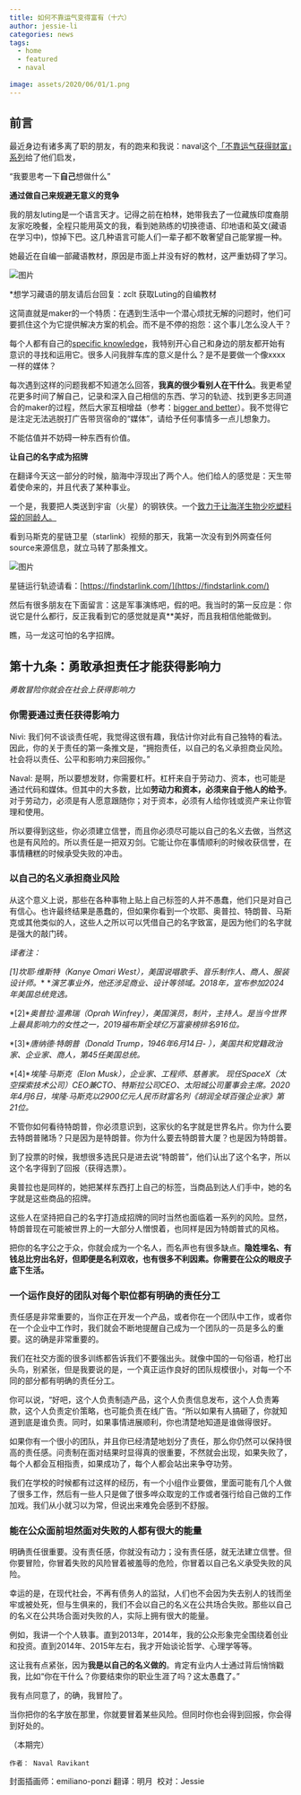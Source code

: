```yaml
---
title: 如何不靠运气变得富有（十六）
author: jessie-li
categories: news
tags:
  - home
  - featured
  - naval
 
image: assets/2020/06/01/1.png
---
```

## 前言

最近身边有诸多离了职的朋友，有的跑来和我说：naval这个[「不靠运气获得财富」系列](http://mp.weixin.qq.com/s?__biz=MzU5NjQxNzQ3Mw==&mid=2247484415&idx=1&sn=25b4ebdb3ab102a185d8684932dab1d0&chksm=fe624d51c915c447a0b0796f51d36e93b4412e779224753d6e76d5a3f9f3ce16d1d6e740d8e4&scene=21#wechat_redirect)给了他们启发，

“我要思考一下**自己**想做什么”

**通过做自己来规避无意义的竞争**

我的朋友luting是一个语言天才。记得之前在柏林，她带我去了一位藏族印度裔朋友家吃晚餐，全程只能用英文的我，看到她熟练的切换德语、印地语和英文(藏语在学习中)，惊掉下巴。这几种语言可能人们一辈子都不敢奢望自己能掌握一种。

她最近在自编一部藏语教材，原因是市面上并没有好的教材，这严重妨碍了学习。

![图片](/assets/2020/06/01/1.png) 

*想学习藏语的朋友请后台回复：zclt 获取Luting的自编教材

这简直就是maker的一个特质：在遇到生活中一个潜心烦扰无解的问题时，他们可要抓住这个为它提供解决方案的机会。而不是不停的抱怨：这个事儿怎么没人干？

每个人都有自己的[specific knowledge](http://mp.weixin.qq.com/s?__biz=MzU5NjQxNzQ3Mw==&mid=2247484081&idx=1&sn=87301e4dd81a297ee5f846a429a07f56&chksm=fe624c1fc915c50942f9fc0ca408c0e909a5f7d48e226ea70fef81d75d9e05e21beb6e881a97&scene=21#wechat_redirect)，我特别开心自己和身边的朋友都开始有意识的寻找和运用它。很多人问我胖车库的意义是什么？是不是要做一个像xxxx一样的媒体？

每次遇到这样的问题我都不知道怎么回答，**我真的很少看别人在干什么**。我更希望花更多时间了解自己，记录和深入自己相信的东西、学习的轨迹、找到更多志同道合的maker的过程，然后大家互相增益（参考：[bigger and better](http://mp.weixin.qq.com/s?__biz=MzU5NjQxNzQ3Mw==&mid=2247484417&idx=1&sn=61dee327adcae5dcdbdc428a7b14e9e6&chksm=fe624aafc915c3b943b9e9649aed46f5e081ba5779943e7cfca1e624174bbcf4fa9ee431beb6&scene=21#wechat_redirect)）。我不觉得它是注定无法逃脱打广告带货宿命的“媒体”，请给予任何事情多一点儿想象力。

不能估值并不妨碍一种东西有价值。

**让自己的名字成为招牌**

在翻译今天这一部分的时候，脑海中浮现出了两个人。他们给人的感觉是：天生带着使命来的，并且代表了某种事业。

一个是，我要把人类送到宇宙（火星）的钢铁侠。一个[致力于让海洋生物少吃塑料袋的同龄人。](http://mp.weixin.qq.com/s?__biz=MzI2MTcxMjI0MQ==&mid=2247510581&idx=2&sn=c201cfde6077bc3f19552895dbee8526&chksm=ea54da2bdd23533d05cb87194f7a8ad31057bf3daecab1b3e621090335506377f067921d58b9&scene=21#wechat_redirect)

看到马斯克的星链卫星（starlink）视频的那天，我第一次没有到外网查任何source来源信息，就立马转了那条推文。

![图片](/assets/2020/06/01/2.png) 

星链运行轨迹请看：[https://findstarlink.com/](https://findstarlink.com/)

然后有很多朋友在下面留言：这是军事演练吧，假的吧。我当时的第一反应是：你说它是什么都行，反正我看到它的感觉就是真**美好，而且我相信他能做到。

瞧，马一龙这可怕的名字招牌。

## 第十九条：勇敢承担责任才能获得影响力

*勇敢冒险你就会在社会上获得影响力*

### 你需要通过责任获得影响力

Nivi: 我们何不谈谈责任呢，我觉得这很有趣，我估计你对此有自己独特的看法。因此，你的关于责任的第一条推文是，“拥抱责任，以自己的名义承担商业风险。社会将以责任、公平和影响力来回报你。”

Naval: 是啊，所以要想发财，你需要杠杆。杠杆来自于劳动力、资本，也可能是通过代码和媒体。但其中的大多数，比如**劳动力和资本，必须来自于他人的给予**。对于劳动力，必须是有人愿意跟随你；对于资本，必须有人给你钱或资产来让你管理和使用。

所以要得到这些，你必须建立信誉，而且你必须尽可能以自己的名义去做，当然这也是有风险的。所以责任是一把双刃剑。它能让你在事情顺利的时候收获信誉，在事情糟糕的时候承受失败的冲击。

### 以自己的名义承担商业风险

从这个意义上说，那些在各种事物上贴上自己标签的人并不愚蠢，他们只是对自己有信心。也许最终结果是愚蠢的，但如果你看到一个坎耶、奥普拉、特朗普、马斯克或其他类似的人，这些人之所以可以凭借自己的名字致富，是因为他们的名字就是强大的敲门砖。

*译者注：*

*[1]坎耶·维斯特（Kanye Omari West），美国说唱歌手、音乐制作人、商人、服装设计师。** **演艺事业外，他还涉足商业、设计等领域。2018年，宣布参加2024年美国总统竞选。*

*[2]**奥普拉·温弗瑞（Oprah Winfrey），美国演员，制片，主持人。是当今世界上最具影响力的女性之一，2019福布斯全球亿万富豪榜排名916位。*

*[3]**唐纳德·特朗普（Donald Trump，1946年6月14日- ），美国共和党籍政治家、企业家、商人，第45任美国总统。*

*[4]**埃隆·马斯克（Elon Musk），企业家、工程师、慈善家。 现任SpaceX（太空探索技术公司）CEO兼CTO、特斯拉公司CEO、太阳城公司董事会主席。2020年4月6日，埃隆·马斯克以2900亿元人民币财富名列《胡润全球百强企业家》第21位。*

不管你如何看待特朗普，你必须意识到，这家伙的名字就是世界名片。你为什么要去特朗普赌场？只是因为是特朗普。你为什么要去特朗普大厦？也是因为特朗普。

到了投票的时候，我想很多选民只是进去说“特朗普”，他们认出了这个名字，所以这个名字得到了回报（获得选票）。

奥普拉也是同样的，她把某样东西打上自己的标签，当商品到达人们手中，她的名字就是这些商品的招牌。

这些人在坚持把自己的名字打造成招牌的同时当然也面临着一系列的风险。显然，特朗普现在可能被世界上的一大部分人憎恨着，也同样是因为特朗普式的风格。

把你的名字公之于众，你就会成为一个名人，而名声也有很多缺点。**隐姓埋名、有钱总比穷出名好，但即便是名利双收，也有很多不利因素。你需要在公众的眼皮子底下生活。**

### 一个运作良好的团队对每个职位都有明确的责任分工

责任感是非常重要的，当你正在开发一个产品，或者你在一个团队中工作，或者你在一个企业中工作时，我们就会不断地提醒自己成为一个团队的一员是多么的重要。这的确是非常重要的。

我们在社交方面的很多训练都告诉我们不要强出头。就像中国的一句俗语，枪打出头鸟，别紧张，但是我要说的是，一个真正运作良好的团队规模很小，对每一个不同的部分都有明确的责任分工。

你可以说，“好吧，这个人负责制造产品，这个人负责信息发布，这个人负责筹款，这个人负责定价策略，也可能负责在线广告。“所以如果有人搞砸了，你就知道到底是谁负责。同时，如果事情进展顺利，你也清楚地知道是谁做得很好。

如果你有一个很小的团队，并且你已经清楚地划分了责任，那么你仍然可以保持很高的责任感。问责制在面对结果时显得真的很重要，不然就会出现，如果失败了，每个人都会互相指责，如果成功了，每个人都会站出来争夺功劳。

我们在学校的时候都有过这样的经历，有一个小组作业要做，里面可能有几个人做了很多工作，然后有一些人只是做了很多哗众取宠的工作或者强行给自己做的工作加戏。我们从小就习以为常，但说出来难免会感到不舒服。

### 能在公众面前坦然面对失败的人都有很大的能量

明确责任很重要。没有责任感，你就没有动力；没有责任感，就无法建立信誉。但你要冒险，你冒着失败的风险冒着被羞辱的危险，你冒着以自己名义承受失败的风险。

幸运的是，在现代社会，不再有债务人的监狱，人们也不会因为失去别人的钱而坐牢或被处死，但与生俱来的，我们不会以自己的名义在公共场合失败。那些以自己的名义在公共场合面对失败的人，实际上拥有很大的能量。

例如，我讲一个个人轶事。直到2013年，2014年，我的公众形象完全围绕着创业和投资。直到2014年、2015年左右，我才开始谈论哲学、心理学等等。

这让我有点紧张，因为**我是以自己的名义做的**。肯定有业内人士通过背后悄悄戳我，比如“你在干什么？你要结束你的职业生涯了吗？这太愚蠢了。”

我有点同意了，的确，我冒险了。

当你把你的名字放在那里，你就要冒着某些风险。但同时你也会得到回报，你会得到好处的。


（本期完）

	作者：	Naval Ravikant
  封面插画师：emiliano-ponzi
  翻译：明月  校对：Jessie




